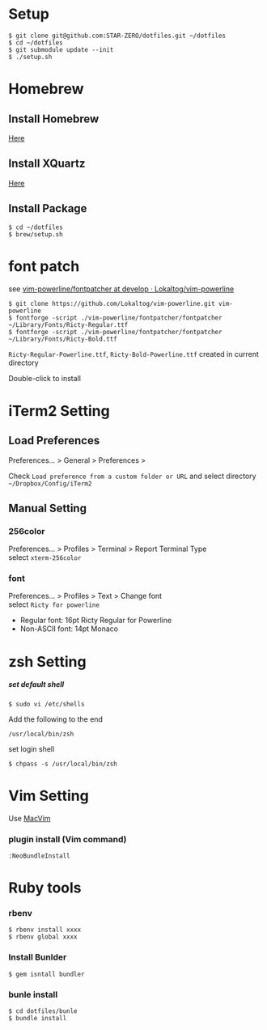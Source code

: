 # Setup

```
$ git clone git@github.com:STAR-ZERO/dotfiles.git ~/dotfiles
$ cd ~/dotfiles
$ git submodule update --init
$ ./setup.sh
```

# Homebrew

## Install Homebrew

[Here](http://brew.sh/)

## Install XQuartz

[Here](http://xquartz.macosforge.org/landing/)

## Install Package

```
$ cd ~/dotfiles
$ brew/setup.sh
```

# font patch
see [vim-powerline/fontpatcher at develop · Lokaltog/vim-powerline](https://github.com/Lokaltog/vim-powerline/tree/develop/fontpatcher)

```
$ git clone https://github.com/Lokaltog/vim-powerline.git vim-powerline
$ fontforge -script ./vim-powerline/fontpatcher/fontpatcher ~/Library/Fonts/Ricty-Regular.ttf
$ fontforge -script ./vim-powerline/fontpatcher/fontpatcher ~/Library/Fonts/Ricty-Bold.ttf
```

`Ricty-Regular-Powerline.ttf`, `Ricty-Bold-Powerline.ttf` created in current directory

Double-click to install

# iTerm2 Setting

## Load Preferences

 Preferences… > General > Preferences >
 
 Check `Load preference from a custom folder or URL` and select directory `~/Dropbox/Config/iTerm2`


## Manual Setting

### 256color
Preferences… > Profiles > Terminal > Report Terminal Type  
select `xterm-256color`

### font
Preferences… > Profiles > Text > Change font  
select `Ricty for powerline`

- Regular font: 16pt Ricty Regular for Powerline
- Non-ASCII font: 14pt Monaco

# zsh Setting

##### set default shell

```
$ sudo vi /etc/shells
```

Add the following to the end

```
/usr/local/bin/zsh
```

set login shell

```
$ chpass -s /usr/local/bin/zsh
```

# Vim Setting

Use [MacVim](https://github.com/splhack/macvim/releases)

### plugin install (Vim command)

```
:NeoBundleInstall
```

# Ruby tools

### rbenv

```
$ rbenv install xxxx
$ rbenv global xxxx
```

### Install Bunlder

```
$ gem isntall bundler
```

### bunle install

```
$ cd dotfiles/bunle
$ bundle install
```
